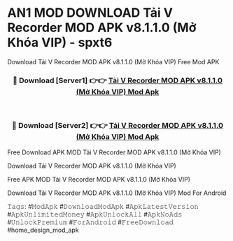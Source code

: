 # AN1 MOD DOWNLOAD Tải V Recorder MOD APK v8.1.1.0 (Mở Khóa VIP) - spxt6
Download Tải V Recorder MOD APK v8.1.1.0 (Mở Khóa VIP) Free Mod APK

<div align="center">
<h3>🔴 Download [Server1] 👉👉 <a href="https://apk-comot.site?title=Tải_V_Recorder_MOD_APK_v8.1.1.0_(Mở_Khóa_VIP)">Tải V Recorder MOD APK v8.1.1.0 (Mở Khóa VIP) Mod Apk</a></h3><br>

<h3>🔴 Download [Server2] 👉👉 <a href="https://apk-comot.site?title=Tải_V_Recorder_MOD_APK_v8.1.1.0_(Mở_Khóa_VIP)">Tải V Recorder MOD APK v8.1.1.0 (Mở Khóa VIP) Mod Apk</a></h3>
</div>


Free Download APK MOD Tải V Recorder MOD APK v8.1.1.0 (Mở Khóa VIP)

Download Tải V Recorder MOD APK v8.1.1.0 (Mở Khóa VIP) 

Free APK MOD Tải V Recorder MOD APK v8.1.1.0 (Mở Khóa VIP) 

Download Tải V Recorder MOD APK v8.1.1.0 (Mở Khóa VIP) Mod For Android

𝚃𝚊𝚐𝚜: #𝙼𝚘𝚍𝙰𝚙𝚔 #𝙳𝚘𝚠𝚗𝚕𝚘𝚊𝚍𝙼𝚘𝚍𝙰𝚙𝚔 #𝙰𝚙𝚔𝙻𝚊𝚝𝚎𝚜𝚝𝚅𝚎𝚛𝚜𝚒𝚘𝚗 #𝙰𝚙𝚔𝚄𝚗𝚕𝚒𝚖𝚒𝚝𝚎𝚍𝙼𝚘𝚗𝚎𝚢 #𝙰𝚙𝚔𝚄𝚗𝚕𝚘𝚌𝚔𝙰𝚕𝚕 #𝙰𝚙𝚔𝙽𝚘𝙰𝚍𝚜 #𝚄𝚗𝚕𝚘𝚌𝚔𝙿𝚛𝚎𝚖𝚒𝚞𝚖 #𝙵𝚘𝚛𝙰𝚗𝚍𝚛𝚘𝚒𝚍 #𝙵𝚛𝚎𝚎𝙳𝚘𝚠𝚗𝚕𝚘𝚊𝚍 #home_design_mod_apk